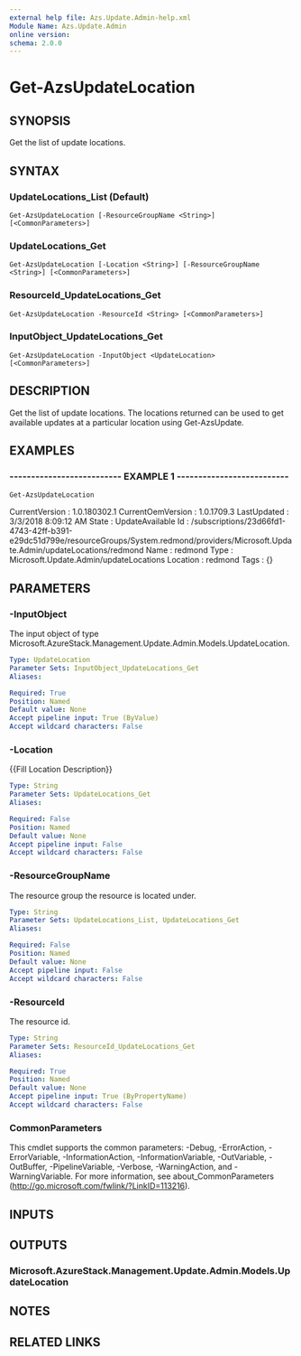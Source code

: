 ```yaml
---
external help file: Azs.Update.Admin-help.xml
Module Name: Azs.Update.Admin
online version: 
schema: 2.0.0
---
```


# Get-AzsUpdateLocation

## SYNOPSIS
Get the list of update locations.

## SYNTAX

### UpdateLocations_List (Default)
```
Get-AzsUpdateLocation [-ResourceGroupName <String>] [<CommonParameters>]
```

### UpdateLocations_Get
```
Get-AzsUpdateLocation [-Location <String>] [-ResourceGroupName <String>] [<CommonParameters>]
```

### ResourceId_UpdateLocations_Get
```
Get-AzsUpdateLocation -ResourceId <String> [<CommonParameters>]
```

### InputObject_UpdateLocations_Get
```
Get-AzsUpdateLocation -InputObject <UpdateLocation> [<CommonParameters>]
```

## DESCRIPTION
Get the list of update locations. 
The locations returned can be used to get available updates at a particular location using Get-AzsUpdate.

## EXAMPLES

### -------------------------- EXAMPLE 1 --------------------------
```
Get-AzsUpdateLocation
```

CurrentVersion    : 1.0.180302.1
CurrentOemVersion : 1.0.1709.3
LastUpdated       : 3/3/2018 8:09:12 AM
State             : UpdateAvailable
Id                : /subscriptions/23d66fd1-4743-42ff-b391-e29dc51d799e/resourceGroups/System.redmond/providers/Microsoft.Update.Admin/updateLocations/redmond
Name              : redmond
Type              : Microsoft.Update.Admin/updateLocations
Location          : redmond
Tags              : {}

## PARAMETERS

### -InputObject
The input object of type Microsoft.AzureStack.Management.Update.Admin.Models.UpdateLocation.

```yaml
Type: UpdateLocation
Parameter Sets: InputObject_UpdateLocations_Get
Aliases: 

Required: True
Position: Named
Default value: None
Accept pipeline input: True (ByValue)
Accept wildcard characters: False
```

### -Location
{{Fill Location Description}}

```yaml
Type: String
Parameter Sets: UpdateLocations_Get
Aliases: 

Required: False
Position: Named
Default value: None
Accept pipeline input: False
Accept wildcard characters: False
```

### -ResourceGroupName
The resource group the resource is located under.

```yaml
Type: String
Parameter Sets: UpdateLocations_List, UpdateLocations_Get
Aliases: 

Required: False
Position: Named
Default value: None
Accept pipeline input: False
Accept wildcard characters: False
```

### -ResourceId
The resource id.

```yaml
Type: String
Parameter Sets: ResourceId_UpdateLocations_Get
Aliases: 

Required: True
Position: Named
Default value: None
Accept pipeline input: True (ByPropertyName)
Accept wildcard characters: False
```

### CommonParameters
This cmdlet supports the common parameters: -Debug, -ErrorAction, -ErrorVariable, -InformationAction, -InformationVariable, -OutVariable, -OutBuffer, -PipelineVariable, -Verbose, -WarningAction, and -WarningVariable. For more information, see about_CommonParameters (http://go.microsoft.com/fwlink/?LinkID=113216).

## INPUTS

## OUTPUTS

### Microsoft.AzureStack.Management.Update.Admin.Models.UpdateLocation

## NOTES

## RELATED LINKS

